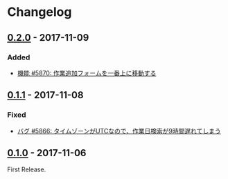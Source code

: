 # Changelog

## [0.2.0](https://github.com/u6k/task-focus/releases/tag/0.2.0) - 2017-11-09

### Added

- [機能 #5870: 作業追加フォームを一番上に移動する](https://redmine.u6k.me/issues/5870)

## [0.1.1](https://github.com/u6k/task-focus/releases/tag/0.1.1) - 2017-11-08

### Fixed

- [バグ #5866: タイムゾーンがUTCなので、作業日検索が9時間遅れてしまう](https://redmine.u6k.me/issues/5866)

## [0.1.0](https://github.com/u6k/task-focus/releases/tag/0.1.0) - 2017-11-06

First Release.
